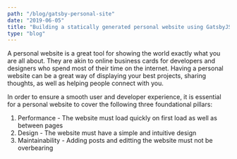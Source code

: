 ```yaml
---
path: "/blog/gatsby-personal-site"
date: "2019-06-05"
title: "Building a statically generated personal website using GatsbyJS"
type: "blog"
---
```

A personal website is a great tool for showing the world exactly what you are all about. They are akin to online business cards for developers and designers who spend most of their time on the internet. Having a personal website can be a great way of displaying your best projects, sharing thoughts, as well as helping people connect with you. 

In order to ensure a smooth user and developer experience, it is essential for a personal website to cover the following three foundational pillars: 
  1. Performance - The website must load quickly on first load as well as between pages
  2. Design - The website must have a simple and intuitive design
  3. Maintainability - Adding posts and editting the website must not be overbearing 
